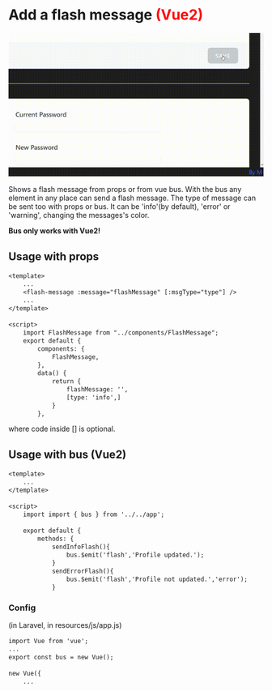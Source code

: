 # Add a flash message <span style="color: red;">(Vue2)</span>

![example.gif](./assets/example.gif)

Shows a flash message from props or from vue bus. With the bus any element in any place can send a flash message. The
type of message can be sent too with props or bus. It can be 'info'(by default), 'error' or 'warning', changing the
messages's color.

**Bus only works with Vue2!**

## Usage with props

~~~
<template>
    ...
    <flash-message :message="flashMessage" [:msgType="type"] />
    ...
</template>

<script>
    import FlashMessage from "../components/FlashMessage";
    export default {
        components: {
            FlashMessage,
        },
        data() {
            return {
                flashMessage: '',
                [type: 'info',]
            }
        },
~~~

where code inside [] is optional.

## Usage with bus (Vue2)

~~~
<template>
    ...
</template>

<script>
    import import { bus } from '../../app';
  
    export default {
        methods: {
            sendInfoFlash(){
                bus.$emit('flash','Profile updated.');
            }
            sendErrorFlash(){
                bus.$emit('flash','Profile not updated.','error');
            }
~~~

### Config

(in Laravel, in resources/js/app.js)

~~~
import Vue from 'vue';
...
export const bus = new Vue();

new Vue({
    ...

~~~
